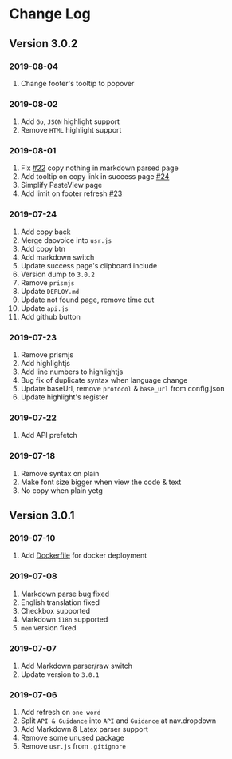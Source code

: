 # Change Log

## Version 3.0.2

### 2019-08-04

1. Change footer's tooltip to popover

### 2019-08-02

1. Add `Go`, `JSON` highlight support
2. Remove `HTML` highlight support

### 2019-08-01

1. Fix [#22](https://github.com/LucienShui/PasteMeFrontend/issues/22) copy nothing in markdown parsed page
2. Add tooltip on copy link in success page [#24](https://github.com/LucienShui/PasteMeFrontend/issues/24)
3. Simplify PasteView page
4. Add limit on footer refresh [#23](https://github.com/LucienShui/PasteMeFrontend/issues/23)

### 2019-07-24

1. Add copy back
2. Merge daovoice into `usr.js`
3. Add copy btn
4. Add markdown switch
5. Update success page's clipboard include
6. Version dump to `3.0.2`
7. Remove `prismjs`
8. Update `DEPLOY.md`
9. Update not found page, remove time cut
10. Update `api.js`
11. Add github button

### 2019-07-23

1. Remove prismjs
2. Add highlightjs
3. Add line numbers to highlightjs
4. Bug fix of duplicate syntax when language change
5. Update baseUrl, remove `protocol` & `base_url` from config.json
6. Update highlight's register

### 2019-07-22

1. Add API prefetch

### 2019-07-18

1. Remove syntax on plain
2. Make font size bigger when view the code & text
3. No copy when plain yetg

## Version 3.0.1

### 2019-07-10

1. Add [Dockerfile](./Dockerfile) for docker deployment

### 2019-07-08

1. Markdown parse bug fixed
2. English translation fixed
3. Checkbox supported
4. Markdown `i18n` supported
5. `mem` version fixed

### 2019-07-07

1. Add Markdown parser/raw switch
2. Update version to `3.0.1`

### 2019-07-06

1. Add refresh on `one word`
2. Split `API & Guidance` into `API` and `Guidance` at nav.dropdown
3. Add Markdown & Latex parser support
4. Remove some unused package
5. Remove `usr.js` from `.gitignore`
